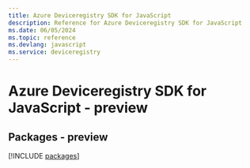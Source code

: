 ```yaml
---
title: Azure Deviceregistry SDK for JavaScript
description: Reference for Azure Deviceregistry SDK for JavaScript
ms.date: 06/05/2024
ms.topic: reference
ms.devlang: javascript
ms.service: deviceregistry
---
```

# Azure Deviceregistry SDK for JavaScript - preview
## Packages - preview
[!INCLUDE [packages](deviceregistry-index.md)]